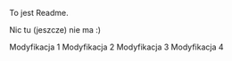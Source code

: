 To jest Readme.

Nic tu (jeszcze) nie ma :)

Modyfikacja 1
Modyfikacja 2
Modyfikacja 3
Modyfikacja 4
